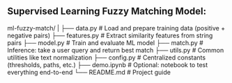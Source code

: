 ## Supervised Learning Fuzzy Matching Model:

ml-fuzzy-match/
|
├── data.py           # Load and prepare training data (positive + negative pairs)
├── features.py       # Extract similarity features from string pairs
├── model.py          # Train and evaluate ML model
├── match.py          # Inference: take a user query and return best match
├── utils.py          # Common utilities like text normalization
├── config.py         # Centralized constants (thresholds, paths, etc.)
├── demo.ipynb        # Optional: notebook to test everything end-to-end
└── README.md         # Project guide